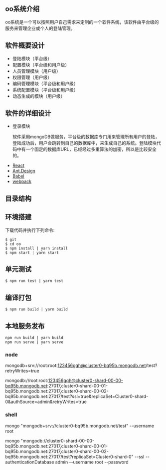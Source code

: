 ## oo系统介绍
oo系统是一个可以按照用户自己需求来定制的一个软件系统，该软件由平台级的服务来管理企业或个人的登陆管理。
## 软件概要设计
* 登陆模块（平台级）
* 配置模块（平台级和用户级）
* 人员管理模块（用户级）
* 权限管理（用户级）
* 编码管理模块（平台级和用户级）
* 系统配置模块（平台级和用户级）
* 动态生成的模块（用户级）
## 软件的详细设计
* 登录模块

  软件采用mongoDB做服务，平台级的数据库专门用来管理所有用户的登陆，登陆成功后，用户会跳转到自己的数据库中，来生成自己的系统。登陆模块代码中有一个固定的数据库URL，已经经过多重算法的加密，所以是比较安全的。

- [React](https://facebook.github.io/react/)
- [Ant.Design](http://ant.design/)
- [Babel](https://babeljs.io/)
- [webpack](https://webpack.github.io/)

## 目录结构


## 环境搭建

下载代码并执行下列命令:

```shell
$ git 
$ cd oo
$ npm install | yarn install
$ npm start | yarn start
```

## 单元测试

```shell
$ npm run test | yarn test
```

## 编译打包

```shell
$ npm run build | yarn build
```
## 本地服务发布
```shell
npm run build | yarn build
npm run serve | yarn serve
```

### node
mongodb+srv://root:root:123456gqh@cluster0-bq95b.mongodb.net/test?retryWrites=true

mongodb://root:root:123456gqh@cluster0-shard-00-00-bq95b.mongodb.net:27017,cluster0-shard-00-01-bq95b.mongodb.net:27017,cluster0-shard-00-02-bq95b.mongodb.net:27017/test?ssl=true&replicaSet=Cluster0-shard-0&authSource=admin&retryWrites=true

### shell
mongo "mongodb+srv://cluster0-bq95b.mongodb.net/test" --username root

mongo "mongodb://cluster0-shard-00-00-bq95b.mongodb.net:27017,cluster0-shard-00-01-bq95b.mongodb.net:27017,cluster0-shard-00-02-bq95b.mongodb.net:27017/test?replicaSet=Cluster0-shard-0" --ssl --authenticationDatabase admin --username root --password <PASSWORD>
